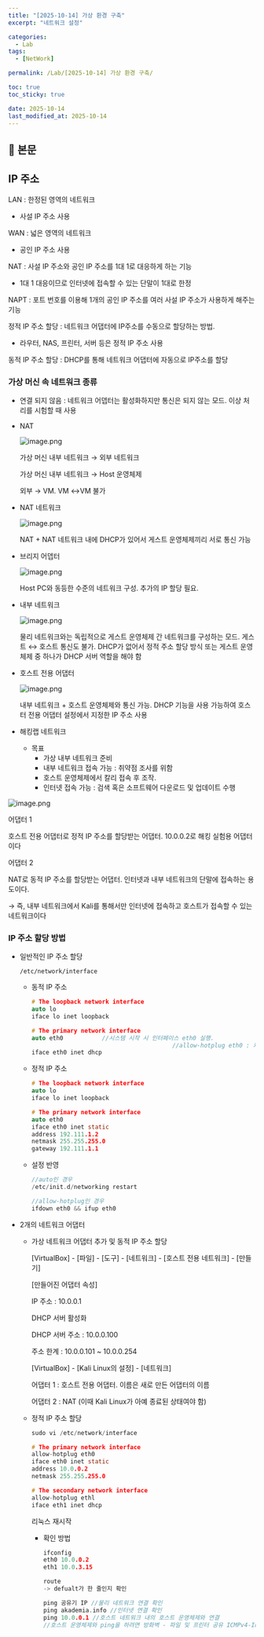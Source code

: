 ```yaml
---
title: "[2025-10-14] 가상 환경 구축"
excerpt: "네트워크 설정"

categories:
  - Lab
tags:
  - [NetWork]

permalink: /Lab/[2025-10-14] 가상 환경 구축/

toc: true
toc_sticky: true

date: 2025-10-14
last_modified_at: 2025-10-14
---
```


## 🦥 본문

## IP 주소

LAN : 한정된 영역의 네트워크

- 사설 IP 주소 사용

WAN : 넓은 영역의 네트워크

- 공인 IP 주소 사용

NAT : 사설 IP 주소와 공인 IP 주소를 1대 1로 대응하게 하는 기능

- 1대 1 대응이므로 인터넷에 접속할 수 있는 단말이 1대로 한정

NAPT : 포트 번호를 이용해 1개의 공인 IP 주소를 여러 사설 IP 주소가 사용하게 해주는 기능

정적 IP 주소 할당 : 네트워크 어댑터에 IP주소를 수동으로 할당하는 방법. 

- 라우터, NAS, 프린터, 서버 등은 정적 IP 주소 사용

동적 IP 주소 할당 : DHCP를 통해 네트워크 어댑터에 자동으로 IP주소를 할당

### 가상 머신 속 네트워크 종류

- 연결 되지 않음 : 네트워크 어뎁터는 활성화하지만 통신은 되지 않는 모드. 이상 처리를 시험할 때 사용
- NAT
    
    ![image.png](https://yunseo10987.github.io/assets/images/posts_img/2025-10-14%20network/image.png)
    
    가상 머신 내부 네트워크 → 외부 네트워크
    
    가상 머신 내부 네트워크 → Host 운영체제 
    
    외부 → VM. VM ↔VM 불가
    
- NAT 네트워크
    
    ![image.png](https://yunseo10987.github.io/assets/images/posts_img/2025-10-14%20network/image-1.png)
    
    NAT + NAT 네트워크 내에 DHCP가 있어서 게스트 운영체제끼리 서로 통신 가능
    
- 브리지 어뎁터
    
    ![image.png](https://yunseo10987.github.io/assets/images/posts_img/2025-10-14%20network/image-2.png)
    
    Host PC와 동등한 수준의 네트워크 구성. 추가의 IP 할당 필요. 
    
- 내부 네트워크
    
    ![image.png](https://yunseo10987.github.io/assets/images/posts_img/2025-10-14%20network/image-3.png)
    
    물리 네트워크와는 독립적으로 게스트 운영체제 간 네트워크를 구성하는 모드. 게스트 ↔ 호스트 통신도 불가. DHCP가 없어서 정적 주소 할당 방식 또는 게스트 운영체제 중 하나가 DHCP 서버 역할을 해야 함
    
- 호스트 전용 어댑터
    
    ![image.png](https://yunseo10987.github.io/assets/images/posts_img/2025-10-14%20network/image-4.png)
    
    내부 네트워크 + 호스트 운영체제와 통신 가능. DHCP 기능을 사용 가능하여 호스터 전용 어댑터 설정에서 지정한 IP 주소 사용
    

- 해킹랩 네트워크
    - 목표
        - 가상 내부 네트워크 준비
        - 내부 네트워크 접속 가능 : 취약점 조사를 위함
        - 호스트 운영체제에서 칼리 접속 후 조작.
        - 인터넷 접속 가능 : 검색 혹은 소프트웨어 다운로드 및 업데이트 수행

![image.png](https://yunseo10987.github.io/assets/images/posts_img/2025-10-14%20network/image-5.png)

어댑터 1 

호스트 전용 어댑터로 정적 IP 주소를 할당받는 어댑터. 10.0.0.2로 해킹 실험용 어댑터이다

어댑터 2

NAT로 동적 IP 주소를 할당받는 어댑터. 인터넷과 내부 네트워크의 단말에 접속하는 용도이다.

→ 즉, 내부 네트워크에서 Kali를 통해서만 인터넷에 접속하고 호스트가 접속할 수 있는 네트워크이다

### IP 주소 할당 방법

- 일반적인 IP 주소 할당
    
    `/etc/network/interface` 
    
    - 동적 IP 주소
        
        ```c
        # The loopback network interface
        auto lo
        iface lo inet loopback
        
        # The primary network interface
        auto eth0           //시스템 시작 시 인터페이스 eth0 실행. 
        										//allow-hotplug eth0 : 커널이 네트워크 어댑터를 인식했을 때 실행
        iface eth0 inet dhcp
        ```
        
    - 정적 IP 주소
        
        ```c
        # The loopback network interface
        auto lo
        iface lo inet loopback
        
        # The primary network interface
        auto eth0
        iface eth0 inet static
        address 192.111.1.2
        netmask 255.255.255.0
        gateway 192.111.1.1
        ```
        
    - 설정 반영
        
        ```c
        //auto인 경우
        /etc/init.d/networking restart 
        
        //allow-hotplug인 경우
        ifdown eth0 && ifup eth0
        ```
        
- 2개의 네트워크 어댑터
    - 가상 네트워크 어댑터 추가 및 동적 IP 주소 할당
        
        [VirtualBox] - [파일] - [도구] - [네트워크] - [호스트 전용 네트워크] - [만들기]
        
        [만들어진 어댑터 속성] 
        
        IP 주소 : 10.0.0.1 
        
        DHCP 서버 활성화
        
        DHCP 서버 주소 : 10.0.0.100
        
        주소 한계 : 10.0.0.101 ~ 10.0.0.254
        
        [VirtualBox] - [Kali Linux의 설정] - [네트워크]
        
        어댑터 1 : 호스트 전용 어댑터. 이름은 새로 만든 어댑터의 이름
        
        어댑터 2 : NAT (이때 Kali Linux가 아예 종료된 상태여야 함)
        
    - 정적 IP 주소 할당
        
        ```c
        sudo vi /etc/network/interface
        
        # The primary network interface
        allow-hotplug eth0
        iface eth0 inet static
        address 10.0.0.2
        netmask 255.255.255.0
        
        # The secondary network interface
        allow-hotplug ethl
        iface eth1 inet dhcp
        ```
        
        리눅스 재시작
        
        - 확인 방법
            
            ```c
            ifconfig
            eth0 10.0.0.2
            eth1 10.0.3.15
            
            route 
            -> defualt가 한 줄인지 확인
            
            ping 공유기 IP //물리 네트워크 연결 확인
            ping akademia.info //인터넷 연결 확인
            ping 10.0.0.1 //호스트 네트워크 내의 호스트 운영체제와 연결
            //호스트 운영체제와 ping을 하려면 방화벽 - 파일 및 프린터 공유 ICMPv4-In 을 규칙 사용으로 바꿔야 함
            ```